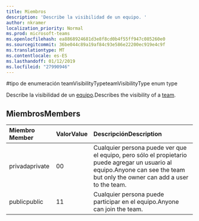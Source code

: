 ```yaml
---
title: Miembros
description: 'Describe la visibilidad de un equipo. '
author: nkramer
localization_priority: Normal
ms.prod: microsoft-teams
ms.openlocfilehash: ea8868924681d3e8f8cd0b4f55ff947c085260e0
ms.sourcegitcommit: 36be044c89a19af84c93e586e22200ec919e4c9f
ms.translationtype: MT
ms.contentlocale: es-ES
ms.lasthandoff: 01/12/2019
ms.locfileid: "27990946"
---
```

#<a name="teamvisibilitytype-enum-type"></a><span data-ttu-id="ac663-103">tipo de enumeración teamVisibilityType</span><span class="sxs-lookup"><span data-stu-id="ac663-103">teamVisibilityType enum type</span></span>



<span data-ttu-id="ac663-104">Describe la visibilidad de un [equipo](../resources/team.md).</span><span class="sxs-lookup"><span data-stu-id="ac663-104">Describes the visibility of a [team](../resources/team.md).</span></span> 

## <a name="members"></a><span data-ttu-id="ac663-105">Miembros</span><span class="sxs-lookup"><span data-stu-id="ac663-105">Members</span></span>

| <span data-ttu-id="ac663-106">Miembro	</span><span class="sxs-lookup"><span data-stu-id="ac663-106">Member</span></span> | <span data-ttu-id="ac663-107">Valor</span><span class="sxs-lookup"><span data-stu-id="ac663-107">Value</span></span>| <span data-ttu-id="ac663-108">Descripción</span><span class="sxs-lookup"><span data-stu-id="ac663-108">Description</span></span> |
|:---------------|:--------|:----------|
|<span data-ttu-id="ac663-109">privada</span><span class="sxs-lookup"><span data-stu-id="ac663-109">private</span></span>|<span data-ttu-id="ac663-110">0</span><span class="sxs-lookup"><span data-stu-id="ac663-110">0</span></span>|<span data-ttu-id="ac663-111">Cualquier persona puede ver que el equipo, pero sólo el propietario puede agregar un usuario al equipo.</span><span class="sxs-lookup"><span data-stu-id="ac663-111">Anyone can see the team but only the owner can add a user to the team.</span></span>|
|<span data-ttu-id="ac663-112">public</span><span class="sxs-lookup"><span data-stu-id="ac663-112">public</span></span>|<span data-ttu-id="ac663-113">1</span><span class="sxs-lookup"><span data-stu-id="ac663-113">1</span></span>|<span data-ttu-id="ac663-114">Cualquier persona puede participar en el equipo.</span><span class="sxs-lookup"><span data-stu-id="ac663-114">Anyone can join the team.</span></span>|
